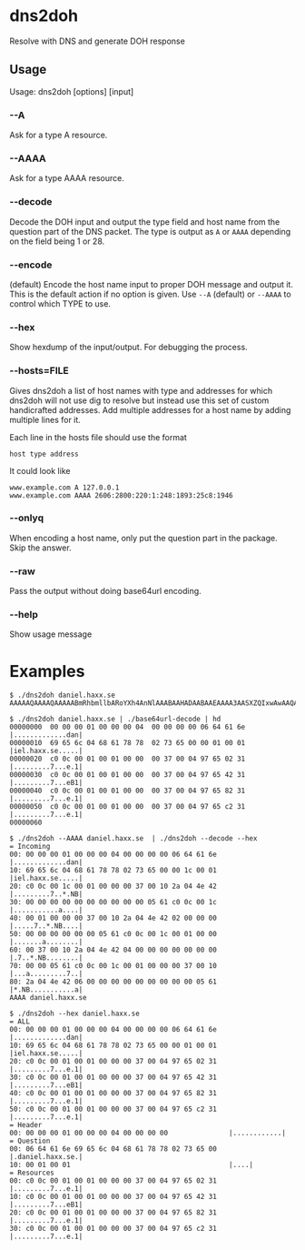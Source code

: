# dns2doh

Resolve with DNS and generate DOH response

## Usage

Usage: dns2doh [options] [input]

### --A

Ask for a type A resource.

### --AAAA

Ask for a type AAAA resource.

### --decode

Decode the DOH input and output the type field and host name from the question
part of the DNS packet. The type is output as `A` or `AAAA` depending on the
field being 1 or 28.

### --encode

(default) Encode the host name input to proper DOH message and output it. This
is the default action if no option is given. Use `--A` (default) or `--AAAA`
to control which TYPE to use.

### --hex

Show hexdump of the input/output. For debugging the process.

### --hosts=FILE

Gives dns2doh a list of host names with type and addresses for which dns2doh
will not use dig to resolve but instead use this set of custom handicrafted
addresses. Add multiple addresses for a host name by adding multiple lines for
it.

Each line in the hosts file should use the format

    host type address

It could look like

    www.example.com A 127.0.0.1
    www.example.com AAAA 2606:2800:220:1:248:1893:25c8:1946

### --onlyq

When encoding a host name, only put the question part in the package. Skip the answer.

### --raw

Pass the output without doing base64url encoding.

### --help

Show usage message

# Examples

    $ ./dns2doh daniel.haxx.se
    AAAAAQAAAAQAAAAABmRhbmllbARoYXh4AnNlAAABAAHADAABAAEAAAA3AASXZQIxwAwAAQABAAAANwAEl2VCMcAMAAEAAQAAADcABJdlgjHADAABAAEAAAA3AASXZcIx

    $ ./dns2doh daniel.haxx.se | ./base64url-decode | hd
    00000000  00 00 00 01 00 00 00 04  00 00 00 00 06 64 61 6e  |.............dan|
    00000010  69 65 6c 04 68 61 78 78  02 73 65 00 00 01 00 01  |iel.haxx.se.....|
    00000020  c0 0c 00 01 00 01 00 00  00 37 00 04 97 65 02 31  |.........7...e.1|
    00000030  c0 0c 00 01 00 01 00 00  00 37 00 04 97 65 42 31  |.........7...eB1|
    00000040  c0 0c 00 01 00 01 00 00  00 37 00 04 97 65 82 31  |.........7...e.1|
    00000050  c0 0c 00 01 00 01 00 00  00 37 00 04 97 65 c2 31  |.........7...e.1|
    00000060

    $ ./dns2doh --AAAA daniel.haxx.se  | ./dns2doh --decode --hex
    = Incoming
    00: 00 00 00 01 00 00 00 04 00 00 00 00 06 64 61 6e   |.............dan|
    10: 69 65 6c 04 68 61 78 78 02 73 65 00 00 1c 00 01   |iel.haxx.se.....|
    20: c0 0c 00 1c 00 01 00 00 00 37 00 10 2a 04 4e 42   |.........7..*.NB|
    30: 00 00 00 00 00 00 00 00 00 00 05 61 c0 0c 00 1c   |...........a....|
    40: 00 01 00 00 00 37 00 10 2a 04 4e 42 02 00 00 00   |.....7..*.NB....|
    50: 00 00 00 00 00 00 05 61 c0 0c 00 1c 00 01 00 00   |.......a........|
    60: 00 37 00 10 2a 04 4e 42 04 00 00 00 00 00 00 00   |.7..*.NB........|
    70: 00 00 05 61 c0 0c 00 1c 00 01 00 00 00 37 00 10   |...a.........7..|
    80: 2a 04 4e 42 06 00 00 00 00 00 00 00 00 00 05 61   |*.NB...........a|
    AAAA daniel.haxx.se

    $ ./dns2doh --hex daniel.haxx.se
    = ALL
    00: 00 00 00 01 00 00 00 04 00 00 00 00 06 64 61 6e   |.............dan|
    10: 69 65 6c 04 68 61 78 78 02 73 65 00 00 01 00 01   |iel.haxx.se.....|
    20: c0 0c 00 01 00 01 00 00 00 37 00 04 97 65 02 31   |.........7...e.1|
    30: c0 0c 00 01 00 01 00 00 00 37 00 04 97 65 42 31   |.........7...eB1|
    40: c0 0c 00 01 00 01 00 00 00 37 00 04 97 65 82 31   |.........7...e.1|
    50: c0 0c 00 01 00 01 00 00 00 37 00 04 97 65 c2 31   |.........7...e.1|
    = Header
    00: 00 00 00 01 00 00 00 04 00 00 00 00               |............|
    = Question
    00: 06 64 61 6e 69 65 6c 04 68 61 78 78 02 73 65 00   |.daniel.haxx.se.|
    10: 00 01 00 01                                       |....|
    = Resources
    00: c0 0c 00 01 00 01 00 00 00 37 00 04 97 65 02 31   |.........7...e.1|
    10: c0 0c 00 01 00 01 00 00 00 37 00 04 97 65 42 31   |.........7...eB1|
    20: c0 0c 00 01 00 01 00 00 00 37 00 04 97 65 82 31   |.........7...e.1|
    30: c0 0c 00 01 00 01 00 00 00 37 00 04 97 65 c2 31   |.........7...e.1|
